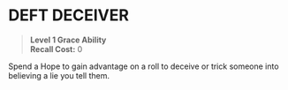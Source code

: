 ﻿---
tags:
  - Ability
  - CharacterOption
name: 'DEFT DECEIVER'
level: 1
domain: 'Grace'
type: 'Ability'
recall: '0'
description: 'Spend a Hope to gain advantage on a roll to deceive or trick someone into believing a lie you tell them.'
---
# DEFT DECEIVER

> **Level 1 Grace Ability**  
> **Recall Cost:** 0

Spend a Hope to gain advantage on a roll to deceive or trick someone into believing a lie you tell them.
